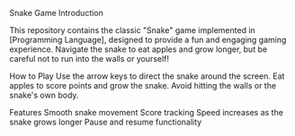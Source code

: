 Snake Game
Introduction

This repository contains the classic "Snake" game implemented in [Programming Language], designed to provide a fun and engaging gaming experience. Navigate the snake to eat apples and grow longer, but be careful not to run into the walls or yourself!

How to Play
Use the arrow keys to direct the snake around the screen.
Eat apples to score points and grow the snake.
Avoid hitting the walls or the snake's own body.

Features
Smooth snake movement
Score tracking
Speed increases as the snake grows longer
Pause and resume functionality
